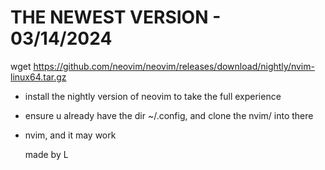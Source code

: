 # THE NEWEST VERSION - 03/14/2024
wget https://github.com/neovim/neovim/releases/download/nightly/nvim-linux64.tar.gz
* install the nightly version of neovim to take the full experience
* ensure u already have the dir ~/.config, and clone the nvim/ into there
* nvim, and it may work

  made by L

